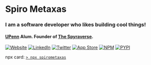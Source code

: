 # Spiro Metaxas

### I am a software developer who likes building cool things!

#### [UPenn](https://www.upenn.edu/) Alum.   Founder of [The Spyraverse](https://spyraverse.com/).

[![Website](https://img.shields.io/badge/website-000000.svg?&style=for-the-badge&logo=About.me&logoColor=white&color=346beb)](https://spirometaxas.com/)
[![LinkedIn](https://img.shields.io/badge/LinkedIn-0077B5?style=for-the-badge&logo=linkedin&logoColor=white&color=346beb)](https://www.linkedin.com/in/spiro-metaxas/)
[![Twitter](https://img.shields.io/badge/Twitter-1DA1F2?style=for-the-badge&logo=twitter&logoColor=white&color=346beb)](https://twitter.com/spirometaxas)
[![App Store](https://img.shields.io/badge/App_Store-0D96F6?style=for-the-badge&logo=app-store&logoColor=white&color=346beb)](https://apps.apple.com/us/developer/spiro-metaxas/id1584716227)
[![NPM](https://img.shields.io/badge/NPM-000000?style=for-the-badge&logo=npm&logoColor=white&color=346beb)](https://www.npmjs.com/~spirometaxas)
[![PYPI](https://img.shields.io/badge/PYPI-000000?style=for-the-badge&logo=pypi&logoColor=white&color=346beb)](https://pypi.org/user/spirometaxas/)

npx card: [`> npx spirometaxas`](https://github.com/spirometaxas/businesscard)
